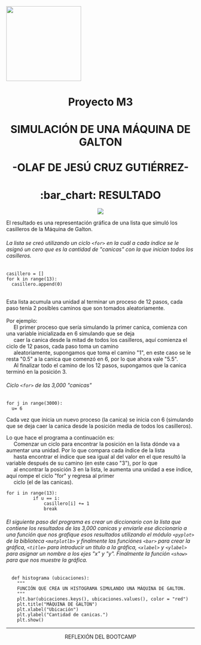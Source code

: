 <img src="https://pro-becas-images-s3.s3.eu-west-1.amazonaws.com/public_documents/79937fb7-1917-4660-b7e7-6d4b78dd0129" width="200">

# <p align = "center"> Proyecto M3 </p>
# <p align = "center"> SIMULACIÓN DE UNA MÁQUINA DE GALTON <br><br> -OLAF DE JESÚ CRUZ GUTIÉRREZ- </p>

<H1 align="center"> :bar_chart: RESULTADO </H1>

<p align="center">
  <img src = "/Máquina_Galton.png"/>
</p >

<p>
El resultado es una representación gráfica de una lista que simuló los casilleros de la Máquina de Galton.
</p>

###### La lista se creó utilizando un ciclo `<for>` en la cuál a cada índice se le asignó un cero que es la cantidad de "canicas" con la que inician todos los casilleros.

```
casillero = []
for k in range(13):
  casillero.append(0)
```
 

<p>
  <br> Esta lista acumula una unidad al terminar un proceso de 12 pasos, cada paso tenía 2 posibles caminos que son tomados aleatoriamente.
  <br><br> Por ejemplo:
  <br>&nbsp;&nbsp;&nbsp;&nbsp; El primer proceso que sería simulando la primer canica, comienza con una variable inicializada en 6 simulando que se deja 
  <br>&nbsp;&nbsp;&nbsp;&nbsp; caer la canica desde la mitad de todos los casilleros, aquí comienza el ciclo de 12 pasos, cada paso toma un camino 
  <br>&nbsp;&nbsp;&nbsp;&nbsp; aleatoriamente, supongamos que toma el camino "1", en este caso se le resta "0.5" a la canica que comenzó en 6, por lo que ahora vale "5.5".
  <br>&nbsp;&nbsp;&nbsp;&nbsp; Al finalizar todo el camino de los 12 pasos, supongamos que la canica terminó en la posición 3.
</p>

###### Ciclo `<for>` de las 3,000 "canicas"
  
```
for j in range(3000):
  u= 6
```  
<p>
  Cada vez que ínicia un nuevo proceso (la canica) se inicia con 6 (simulando que se deja caer la canica desde la posición media de todos los casilleros).
  </p>
   
<p>  
  Lo que hace el programa a continuación es:
  <br>&nbsp;&nbsp;&nbsp;&nbsp; Comenzar un ciclo para encontrar la posición en la lista dónde va a aumentar una unidad. Por lo que compara cada índice de la lista
  <br>&nbsp;&nbsp;&nbsp;&nbsp; hasta encontrar el índice que sea igual al del valor en el que resultó la variable después de su camino (en este caso "3"), por lo que
  <br>&nbsp;&nbsp;&nbsp;&nbsp; al encontrar la posición 3 en la lista, le aumenta una unidad a ese índice, aquí rompe el ciclo "for" y regresa al primer
  <br>&nbsp;&nbsp;&nbsp;&nbsp; ciclo (el de las canicas).
  
  </p>
  
  ```
  for i in range(13):
            if u == i:
                casillero[i] += 1
                break
  ```
  

######    El siguiente paso del programa es crear un diccionario con la lista que contiene los resultados de las 3,000 canicas y enviarle ese diccionario a una función que nos grafique esos resultados utilizando el módulo `<pyplot>` de la biblioteca `<matplotlb>` y finalmente las funciónes `<bar>` para crear la gráfica, `<title>` para introducir un titulo a la gráfica, `<xlabel>` y `<ylabel>` para asignar un nombre a los ejes "x" y "y". Finalmente la función `<show>` para que nos muestre la gráfica.
  
  
```
  def histograma (ubicaciones):
    """
    FUNCIÓN QUE CREA UN HISTOGRAMA SIMULANDO UNA MÁQUINA DE GALTON.
    """
    plt.bar(ubicaciones.keys(), ubicaciones.values(), color = "red")
    plt.title("MÁQUINA DE GALTON")
    plt.xlabel("Ubicación")
    plt.ylabel("Cantidad de canicas.")
    plt.show()
```   
________________________  
<p align="center">
    REFLEXIÓN DEL BOOTCAMP
</p>
